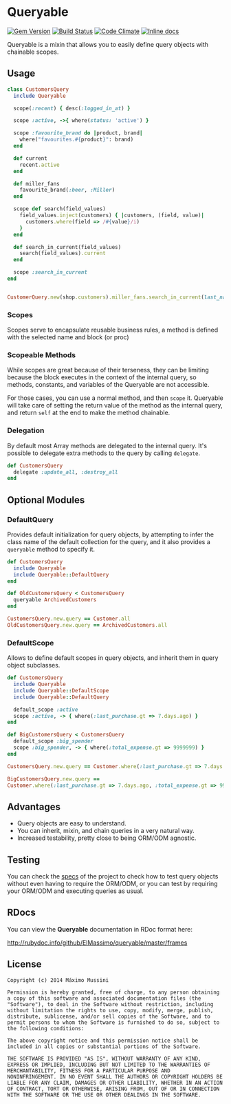 Queryable
=====================
[![Gem Version](https://badge.fury.io/rb/queryable.svg)](http://badge.fury.io/rb/queryable)
[![Build Status](https://travis-ci.org/ElMassimo/queryable.svg)](https://travis-ci.org/ElMassimo/queryable)
[![Code Climate](https://codeclimate.com/github/ElMassimo/queryable.png)](https://codeclimate.com/github/ElMassimo/queryable)
[![Inline docs](http://inch-ci.org/github/ElMassimo/queryable.svg)](http://inch-ci.org/github/ElMassimo/queryable)
<!-- [![Coverage Status](https://coveralls.io/repos/ElMassimo/queryable/badge.png)](https://coveralls.io/r/ElMassimo/queryable) -->

Queryable is a mixin that allows you to easily define query objects with chainable scopes.

## Usage
```ruby
class CustomersQuery
  include Queryable

  scope(:recent) { desc(:logged_in_at) }

  scope :active, ->{ where(status: 'active') }

  scope :favourite_brand do |product, brand|
    where("favourites.#{product}": brand)
  end

  def current
    recent.active
  end

  def miller_fans
    favourite_brand(:beer, :Miller)
  end

  scope def search(field_values)
    field_values.inject(customers) { |customers, (field, value)|
      customers.where(field => /#{value}/i)
    }
  end

  def search_in_current(field_values)
    search(field_values).current
  end

  scope :search_in_current
end


CustomerQuery.new(shop.customers).miller_fans.search_in_current(last_name: 'M')
```

### Scopes

Scopes serve to encapsulate reusable business rules, a method is defined with
the selected name and block (or proc)

### Scopeable Methods

While scopes are great because of their terseness, they can be limiting because
the block executes in the context of the internal query, so methods, constants,
and variables of the Queryable are not accessible.

For those cases, you can use a normal method, and then `scope` it. Queryable
will take care of setting the return value of the method as the internal query,
and return `self` at the end to make the method chainable.

### Delegation

By default most Array methods are delegated to the internal query. It's possible
to delegate extra methods to the query by calling `delegate`.
```ruby
def CustomersQuery
  delegate :update_all, :destroy_all
end
```

## Optional Modules

### DefaultQuery
Provides default initialization for query objects, by attempting to infer the
class name of the default collection for the query, and it also provides a
`queryable` method to specify it.

```ruby
def CustomersQuery
  include Queryable
  include Queryable::DefaultQuery
end

def OldCustomersQuery < CustomersQuery
  queryable ArchivedCustomers
end

CustomersQuery.new.query == Customer.all
OldCustomersQuery.new.query == ArchivedCustomers.all
```
### DefaultScope
Allows to define default scopes in query objects, and inherit them in query
object subclasses.

```ruby
def CustomersQuery
  include Queryable
  include Queryable::DefaultScope
  include Queryable::DefaultQuery

  default_scope :active
  scope :active, -> { where(:last_purchase.gt => 7.days.ago) }
end

def BigCustomersQuery < CustomersQuery
  default_scope :big_spender
  scope :big_spender, -> { where(:total_expense.gt => 9999999) }
end

CustomersQuery.new.query == Customer.where(:last_purchase.gt => 7.days.ago)

BigCustomersQuery.new.query ==
Customer.where(:last_purchase.gt => 7.days.ago, :total_expense.gt => 9999999)
```

## Advantages

* Query objects are easy to understand.
* You can inherit, mixin, and chain queries in a very natural way.
* Increased testability, pretty close to being ORM/ODM agnostic.

## Testing

You can check the [specs](https://github.com/ElMassimo/queryable/tree/master/spec) of the project
to check how to test query objects without even having to require the ORM/ODM, or
you can test by requiring your ORM/ODM and executing queries as usual.

## RDocs

You can view the **Queryable** documentation in RDoc format here:

http://rubydoc.info/github/ElMassimo/queryable/master/frames


License
--------

    Copyright (c) 2014 Máximo Mussini

    Permission is hereby granted, free of charge, to any person obtaining
    a copy of this software and associated documentation files (the
    "Software"), to deal in the Software without restriction, including
    without limitation the rights to use, copy, modify, merge, publish,
    distribute, sublicense, and/or sell copies of the Software, and to
    permit persons to whom the Software is furnished to do so, subject to
    the following conditions:

    The above copyright notice and this permission notice shall be
    included in all copies or substantial portions of the Software.

    THE SOFTWARE IS PROVIDED "AS IS", WITHOUT WARRANTY OF ANY KIND,
    EXPRESS OR IMPLIED, INCLUDING BUT NOT LIMITED TO THE WARRANTIES OF
    MERCHANTABILITY, FITNESS FOR A PARTICULAR PURPOSE AND
    NONINFRINGEMENT. IN NO EVENT SHALL THE AUTHORS OR COPYRIGHT HOLDERS BE
    LIABLE FOR ANY CLAIM, DAMAGES OR OTHER LIABILITY, WHETHER IN AN ACTION
    OF CONTRACT, TORT OR OTHERWISE, ARISING FROM, OUT OF OR IN CONNECTION
    WITH THE SOFTWARE OR THE USE OR OTHER DEALINGS IN THE SOFTWARE.
